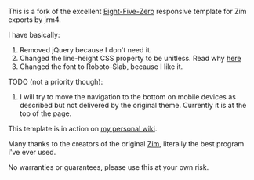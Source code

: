 This is a fork of the excellent [Eight-Five-Zero](https://github.com/jrm4/Eight-Five-Zero) responsive template for Zim exports by jrm4.

I have basically:
1. Removed jQuery because I don't need it.
2. Changed the line-height CSS property to be unitless. Read why [here](https://ronitray.xyz/posts/line-height-units-css)
3. Changed the font to Roboto-Slab, because I like it.

TODO (not a priority though):
1. I will try to move the navigation to the bottom on mobile devices as described but not delivered by the original theme. Currently it is at the top of the page.

This template is in action on [my personal wiki](https://wiki.ronitray.xyz/).

Many thanks to the creators of the original [Zim](http://zim-wiki.org), literally the best program I've ever used.

No warranties or guarantees, please use this at your own risk.
